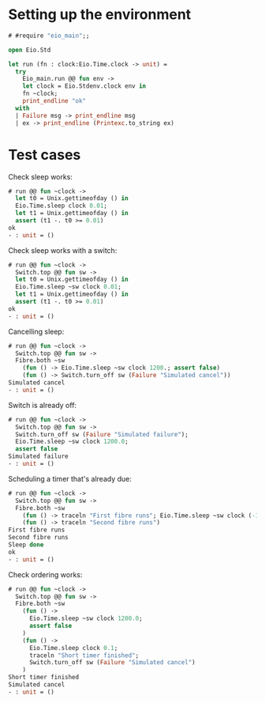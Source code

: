 # Setting up the environment

```ocaml
# #require "eio_main";;
```

```ocaml
open Eio.Std

let run (fn : clock:Eio.Time.clock -> unit) =
  try
    Eio_main.run @@ fun env ->
    let clock = Eio.Stdenv.clock env in
    fn ~clock;
    print_endline "ok"
  with
  | Failure msg -> print_endline msg
  | ex -> print_endline (Printexc.to_string ex)
```

# Test cases

Check sleep works:

```ocaml
# run @@ fun ~clock ->
  let t0 = Unix.gettimeofday () in
  Eio.Time.sleep clock 0.01;
  let t1 = Unix.gettimeofday () in
  assert (t1 -. t0 >= 0.01)
ok
- : unit = ()
```

Check sleep works with a switch:

```ocaml
# run @@ fun ~clock ->
  Switch.top @@ fun sw ->
  let t0 = Unix.gettimeofday () in
  Eio.Time.sleep ~sw clock 0.01;
  let t1 = Unix.gettimeofday () in
  assert (t1 -. t0 >= 0.01)
ok
- : unit = ()
```

Cancelling sleep:

```ocaml
# run @@ fun ~clock ->
  Switch.top @@ fun sw ->
  Fibre.both ~sw
    (fun () -> Eio.Time.sleep ~sw clock 1200.; assert false)
    (fun () -> Switch.turn_off sw (Failure "Simulated cancel"))
Simulated cancel
- : unit = ()
```

Switch is already off:

```ocaml
# run @@ fun ~clock ->
  Switch.top @@ fun sw ->
  Switch.turn_off sw (Failure "Simulated failure");
  Eio.Time.sleep ~sw clock 1200.0;
  assert false
Simulated failure
- : unit = ()
```

Scheduling a timer that's already due:

```ocaml
# run @@ fun ~clock ->
  Switch.top @@ fun sw ->
  Fibre.both ~sw
    (fun () -> traceln "First fibre runs"; Eio.Time.sleep ~sw clock (-1.0); traceln "Sleep done")
    (fun () -> traceln "Second fibre runs")
First fibre runs
Second fibre runs
Sleep done
ok
- : unit = ()
```

Check ordering works:

```ocaml
# run @@ fun ~clock ->
  Switch.top @@ fun sw ->
  Fibre.both ~sw
    (fun () ->
      Eio.Time.sleep ~sw clock 1200.0;
      assert false
    )
    (fun () ->
      Eio.Time.sleep clock 0.1;
      traceln "Short timer finished";
      Switch.turn_off sw (Failure "Simulated cancel")
    )
Short timer finished
Simulated cancel
- : unit = ()
```
